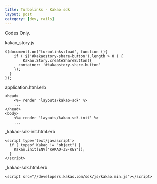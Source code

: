 ```yaml
---
title: Turbolinks - Kakao sdk
layout: post
category: [dev, rails]
--- 
```


Codes Only.


kakao_story.js

    $(document).on("turbolinks:load", function (){
        if ( $('#kakaostory-share-button').length > 0 ) {
            Kakao.Story.createShareButton({
          container: '#kakaostory-share-button'
        });
      }
    });

application.html.erb

    <head>
        <%= render 'layouts/kakao-sdk' %>
        ...
    </head>
    <body>
        <%= render 'layouts/kakao-sdk-init' %>
        ...

_kakao-sdk-init.html.erb

    <script type='text/javascript'>
      if ( typeof Kakao != "object") {
        Kakao.init(ENV["KAKAO-JS-KEY"]);
      }
    </script>

_kakao-sdk.html.erb

    <script src="//developers.kakao.com/sdk/js/kakao.min.js"></script>

